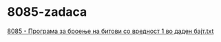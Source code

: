 # 8085-zadaca
[8085 - Програма за броење на битови со вредност 1 во даден бајт.txt](https://github.com/user-attachments/files/16115213/8085.-.1.txt)
